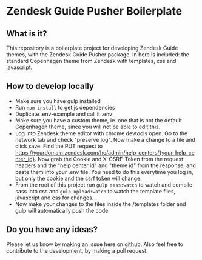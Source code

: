 # Zendesk Guide Pusher Boilerplate

## What is it?
This repository is a boilerplate project for developing Zendesk Guide themes, with the Zendesk Guide Pusher package. In here is included: the standard Copenhagen theme from Zendesk with templates, css and javascript.

## How to develop locally
* Make sure you have gulp installed
* Run `npm install` to get js dependencies
* Duplicate .env-example and call it .env
* Make sure you have a custom theme, ie. one that is not the default Copenhagen theme, since you will not be able to edit this.
* Log into Zendesk theme editor with chrome devtools open. Go to the network tab and check "preserve log". Now make a change to a file and click save. Find the PUT request to https://yourdomain.zendesk.com/hc/admin/help_centers/{your_help_center_id}. Now grab the Cookie and X-CSRF-Token from the request headers and the "help center id" and "theme id" from the response, and paste them into your .env file. You need to do this everytime you log in, but only the cookie and the csrf token will change.
* From the root of this project run `gulp sass:watch` to watch and compile sass into css and `gulp upload:watch` to watch the template files, javascript and css for changes. 
* Now make your changes to the files inside the /templates folder and gulp will automatically push the code

## Do you have any ideas?
Please let us know by making an issue here on github. Also feel free to contribute to the development, by making a pull request.
